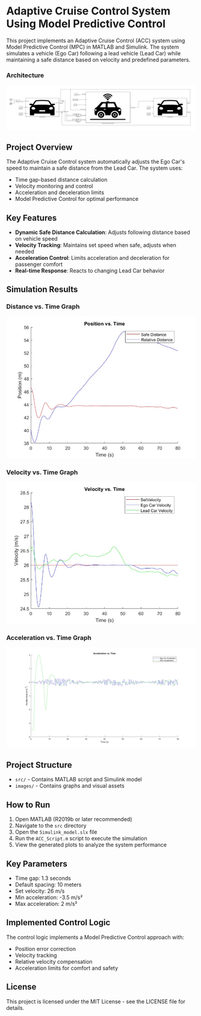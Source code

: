 # Adaptive Cruise Control System Using Model Predictive Control

This project implements an Adaptive Cruise Control (ACC) system using Model Predictive Control (MPC) in MATLAB and Simulink. The system simulates a vehicle (Ego Car) following a lead vehicle (Lead Car) while maintaining a safe distance based on velocity and predefined parameters.

### Architecture
![Lead Car Model](images/LeadCarModel.jpg)

## Project Overview

The Adaptive Cruise Control system automatically adjusts the Ego Car's speed to maintain a safe distance from the Lead Car. The system uses:
- Time gap-based distance calculation
- Velocity monitoring and control
- Acceleration and deceleration limits
- Model Predictive Control for optimal performance

## Key Features

- **Dynamic Safe Distance Calculation**: Adjusts following distance based on vehicle speed
- **Velocity Tracking**: Maintains set speed when safe, adjusts when needed
- **Acceleration Control**: Limits acceleration and deceleration for passenger comfort
- **Real-time Response**: Reacts to changing Lead Car behavior

## Simulation Results

### Distance vs. Time Graph
![Distance Time Graph](images/Distance_Time_graph.jpg)

### Velocity vs. Time Graph
![Velocity Time Graph](images/Velocity_Time_Graph.jpg)

### Acceleration vs. Time Graph
![Acceleration Time Graph](images/Acceleration_Time_Graph.jpg)

## Project Structure

- `src/` - Contains MATLAB script and Simulink model
- `images/` - Contains graphs and visual assets

## How to Run

1. Open MATLAB (R2019b or later recommended)
2. Navigate to the `src` directory
3. Open the `Simulink_model.slx` file
4. Run the `ACC_Script.m` script to execute the simulation
5. View the generated plots to analyze the system performance

## Key Parameters

- Time gap: 1.3 seconds
- Default spacing: 10 meters
- Set velocity: 26 m/s
- Min acceleration: -3.5 m/s²
- Max acceleration: 2 m/s²

## Implemented Control Logic

The control logic implements a Model Predictive Control approach with:
- Position error correction
- Velocity tracking
- Relative velocity compensation
- Acceleration limits for comfort and safety

## License

This project is licensed under the MIT License - see the LICENSE file for details.  
